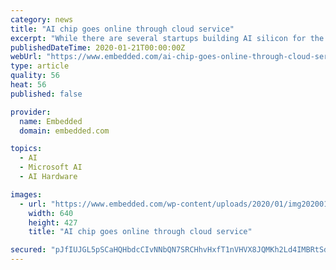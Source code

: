 ```yaml
---
category: news
title: "AI chip goes online through cloud service"
excerpt: "While there are several startups building AI silicon for the data center, Groq now joins Graphcore as the only two with accelerators commercially available for customers to use as part of a cloud service. Graphcore previously announced its accelerators are available as part of Microsoft Azure. “Groq’s simplified processing architecture is ..."
publishedDateTime: 2020-01-21T00:00:00Z
webUrl: "https://www.embedded.com/ai-chip-goes-online-through-cloud-service/"
type: article
quality: 56
heat: 56
published: false

provider:
  name: Embedded
  domain: embedded.com

topics:
  - AI
  - Microsoft AI
  - AI Hardware

images:
  - url: "https://www.embedded.com/wp-content/uploads/2020/01/img20200123110108Groq-s-AI-Chip-Debuts-in-the-C_0.jpg"
    width: 640
    height: 427
    title: "AI chip goes online through cloud service"

secured: "pJfIUJGL5pSCaHQHbdcCIvNNbQN7SRCHhvHxfT1nVHVX8JQMKh2Ld4IMBRtSdeAbxPZG+wFevKcUwgYnIKds+ihZF32zdFcYt184zxQPWe3e83d1QVmP5WJ1BXK+rKCgocNE8IfD81VXdFDIzJ12DBUf9kFwaolZ+8MoY22AavphB2Som5qAkb6mflkYurhEAx7SuQwokyTLB0ntUg+26E3t+lTlkMDHfeJ3uspp8OFnNrIsPZcBVQA1XXhU7rdgD9e8T2HS5pOzHlKl8z9dQ3adcqU1kyrW+WgRWX8yILH5c3uPQ6BmZkD5txxoR9rMX8bUUjYyDq8/a7KuuHLMqVRBsz+69yZzz/zvfFKbkUu25EnDcg5xA3HRC4e5LHBDBrNC0meb1kgV/vmJrpE7zjZHURPEfhyQxFrBeSoigsx8EocOd8qbXgWVkHcTdvGj10K8usfWPG/XcY5+Hmbhd85IcS6pjeof3wSSgj37gj8=;+Cowc9iO4/yOlOcSduT4bw=="
---
```


